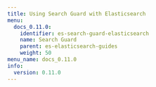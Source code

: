 ```yaml
---
title: Using Search Guard with Elasticsearch
menu:
  docs_0.11.0:
    identifier: es-search-guard-elasticsearch
    name: Search Guard
    parent: es-elasticsearch-guides
    weight: 50
menu_name: docs_0.11.0
info:
  version: 0.11.0
---
```


